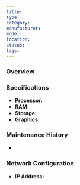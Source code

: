 ```yaml
---
title: 
type: 
category: 
manufacturer: 
model: 
location: 
status: 
tags:
---
```


### Overview


### Specifications
- **Processor:** 
- **RAM:** 
- **Storage:** 
- **Graphics:** 

### Maintenance History
- 

### Network Configuration
- **IP Address:** 
